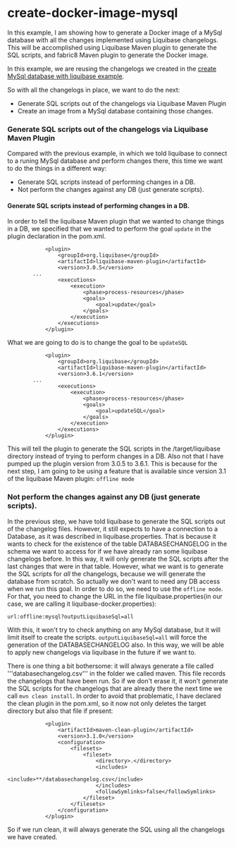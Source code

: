 # create-docker-image-mysql
In this example, I am showing how to generate a Docker image of a MySql database with all the changes implemented using Liquibase changelogs. This will be accomplished using Liquibase Maven plugin to generate the SQL scripts, and fabric8 Maven plugin to generate the Docker image.

In this example, we are reusing the changelogs we created in the [create MySql database with liquibase example](https://github.com/rafatoba/liquibase-examples/tree/create-submodules/bare-liquibase-mysql).

So with all the changelogs in place, we want to do the next:
* Generate SQL scripts out of the changelogs via Liquibase Maven Plugin
* Create an image from a MySql database containing those changes.

### Generate SQL scripts out of the changelogs via Liquibase Maven Plugin ###
Compared with the previous example, in which we told liquibase to connect to a runing MySql database and perform changes there, this time we want to do the things in a different way:
* Generate SQL scripts instead of performing changes in a DB.
* Not perform the changes against any DB (just generate scripts).

#### Generate SQL scripts instead of performing changes in a DB. ####
In order to tell the liquibase Maven plugin that we wanted to change things in a DB, we specified that we wanted to perform the goal ```update``` in the plugin declaration in the pom.xml.
```
			<plugin>
				<groupId>org.liquibase</groupId>
				<artifactId>liquibase-maven-plugin</artifactId>
				<version>3.0.5</version> 
        ...
				<executions>
					<execution>
						<phase>process-resources</phase>
						<goals>
							<goal>update</goal>
						</goals>
					</execution>
				</executions>
			</plugin>
```
What we are going to do is to change the goal to be ```updateSQL```
```
			<plugin>
				<groupId>org.liquibase</groupId>
				<artifactId>liquibase-maven-plugin</artifactId>
				<version>3.6.1</version>
        ...
				<executions>
					<execution>
						<phase>process-resources</phase>
						<goals>
							<goal>updateSQL</goal>
						</goals>
					</execution>
				</executions>
			</plugin>
```
This will tell the plugin to generate the SQL scripts in the /target/liquibase directory instead of trying to perform changes in a DB. 
Also not that I have pumped up the plugin version from 3.0.5 to 3.6.1. This is because for the next step, I am going to be using a feature that is available since version 3.1 of the liquibase Maven plugin: ```offline mode```
### Not perform the changes against any DB (just generate scripts). ###
In the previous step, we have told liquibase to generate the SQL scripts out of the changelog files. However, it still expects to have a connection to a Database, as it was described in liquibase.properties. That is because it wants to check for the existence of the table DATABASECHANGELOG in the schema we want to access for if we have already ran some liquibase changelogs before. In this way, it will only generate the SQL scripts after the last changes that were in that table.
However, what we want is to generate the SQL scripts for *all* the changelogs, because we will generate the database from scratch. So actually we don't want to need any DB access when we run this goal. In order to do so, we need to use the ```offline mode```. For that, you need to change the URL in the file liquibase.properties(in our case, we are calling it liquibase-docker.properties):
```
url:offline:mysql?outputLiquibaseSql=all

```
With this, it won't try to check anything on any MySql database, but it will limit itself to create the scripts. ```outputLiquibaseSql=all``` will force the generation of the DATABASECHANGELOG also. In this way, we will be able to apply new changelogs via liquibase in the future if we want to.

There is one thing a bit bothersome: it will always generate a file called '''databasechangelog.csv''' in the folder we called maven. This file records the changelogs that have been run. So if we don't erase it, it won't generate the SQL scripts for the changelogs that are already there the next time we call ```mvn clean install```.
In order to avoid that problematic, I have declared the clean plugin in the pom.xml, so it now not only deletes the target directory but also that file if present:
```
			<plugin>
				<artifactId>maven-clean-plugin</artifactId>
				<version>3.1.0</version>
				<configuration>
					<filesets>
						<fileset>
							<directory>.</directory>
							<includes>
								<include>**/databasechangelog.csv</include>
							</includes>
							<followSymlinks>false</followSymlinks>
						</fileset>
					</filesets>
				</configuration>
			</plugin>
```
So if we run clean, it will always generate the SQL using all the changelogs we have created.
